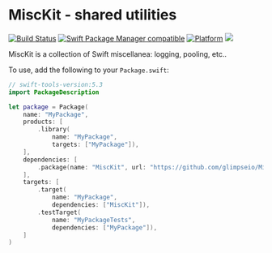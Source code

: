# MiscKit - shared utilities

[![Build Status](https://github.com/glimpseio/MiscKit/workflows/MiscKit%20CI/badge.svg?branch=main)](https://github.com/glimpseio/MiscKit/actions)
[![Swift Package Manager compatible](https://img.shields.io/badge/SPM-compatible-brightgreen.svg)](https://github.com/apple/swift-package-manager)
[![Platform](https://img.shields.io/badge/Platforms-macOS%20|%20iOS%20|%20Windows%20|%20tvOS%20|%20watchOS%20|%20Linux-lightgrey.svg)](https://github.com/glimpseio/MisMisc)
[![](https://tokei.rs/b1/github/glimpseio/MiscKit)](https://github.com/glimpseio/MiscKit)

MiscKit is a collection of Swift miscellanea: logging, pooling, etc..

To use, add the following to your `Package.swift`:

```swift
// swift-tools-version:5.3
import PackageDescription

let package = Package(
    name: "MyPackage",
    products: [
        .library(
            name: "MyPackage",
            targets: ["MyPackage"]),
    ],
    dependencies: [
        .package(name: "MiscKit", url: "https://github.com/glimpseio/MiscKit.git", .branch("main")),
    ],
    targets: [
        .target(
            name: "MyPackage",
            dependencies: ["MiscKit"]),
        .testTarget(
            name: "MyPackageTests",
            dependencies: ["MyPackage"]),
    ]
)
```


